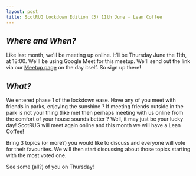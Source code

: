 ```yaml
---
layout: post
title: ScotRUG Lockdown Edition (3) 11th June - Lean Coffee
---
```


## *Where and When?*
Like last month, we'll be meeting up online. It'll be Thursday June the 11th, at 18:00. We'll be using Google Meet for this meetup. We'll send out the link via our [Meetup page](https://www.meetup.com/meetup-group-Xwgucjde/events/mljltlybcjbpb/) on the day itself. So sign up there!

## *What?*
We entered phase 1 of the lockdown ease. Have any of you meet with friends in parks, enjoying the sunshine ? If meeting friends outside in the park is not your thing (like me) then perhaps meeting with us online from the comfort of your house sounds better ?
Well, it may just be your lucky day! ScotRUG will meet again online and this month we will have a Lean Coffee!

Bring 3 topics (or more?) you would like to discuss and everyone will vote for their favourites. We will then start discussing about those topics starting with the most voted one.


See some (all?) of you on Thursday!

